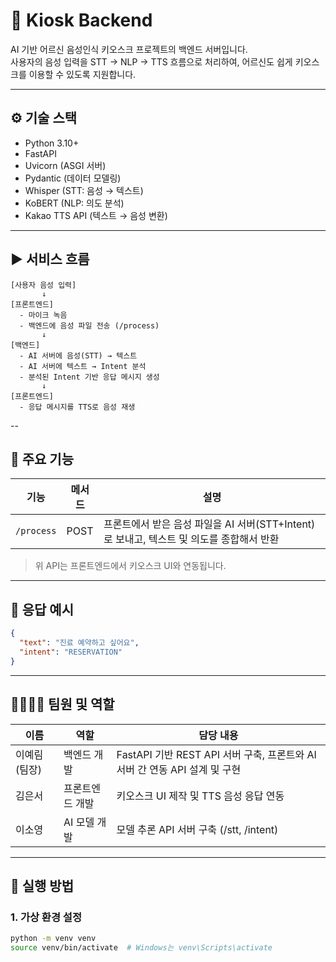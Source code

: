 # 🧠 Kiosk Backend

AI 기반 어르신 음성인식 키오스크 프로젝트의 백엔드 서버입니다.  
사용자의 음성 입력을 STT → NLP → TTS 흐름으로 처리하여, 어르신도 쉽게 키오스크를 이용할 수 있도록 지원합니다.

---

## ⚙️ 기술 스택

- Python 3.10+
- FastAPI
- Uvicorn (ASGI 서버)
- Pydantic (데이터 모델링)
- Whisper (STT: 음성 → 텍스트)
- KoBERT (NLP: 의도 분석)
- Kakao TTS API (텍스트 → 음성 변환)

---

## ▶️ 서비스 흐름

```plaintext
[사용자 음성 입력]
       ↓
[프론트엔드]
  - 마이크 녹음
  - 백엔드에 음성 파일 전송 (/process)
       ↓
[백엔드]
  - AI 서버에 음성(STT) → 텍스트
  - AI 서버에 텍스트 → Intent 분석
  - 분석된 Intent 기반 응답 메시지 생성
       ↓
[프론트엔드]
  - 응답 메시지를 TTS로 음성 재생
```

--

## 🔧 주요 기능

| 기능 |	메서드 | 설명 |
|------|------|------|
| `/process` | POST | 프론트에서 받은 음성 파일을 AI 서버(STT+Intent)로 보내고, 텍스트 및 의도를 종합해서 반환 |

> 위 API는 프론트엔드에서 키오스크 UI와 연동됩니다.

---

## 🏁 응답 예시

```json
{
  "text": "진료 예약하고 싶어요",
  "intent": "RESERVATION"
}
```

---

## 👨‍👩‍👧‍👦 팀원 및 역할

| 이름 | 역할 | 담당 내용 |
|------|------|-----------|
| 이예림 (팀장) | 백엔드 개발 | FastAPI 기반 REST API 서버 구축, 프론트와 AI 서버 간 연동 API 설계 및 구현 |
| 김은서 | 프론트엔드 개발 | 키오스크 UI 제작 및 TTS 음성 응답 연동 |
| 이소영 | AI 모델 개발 | 모델 추론 API 서버 구축 (/stt, /intent) |

---

## 🚀 실행 방법

### 1. 가상 환경 설정
```bash
python -m venv venv
source venv/bin/activate  # Windows는 venv\Scripts\activate
